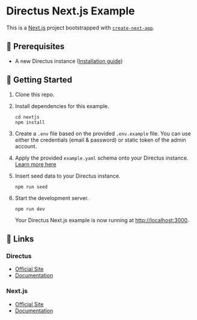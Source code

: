 # Directus Next.js Example

This is a [Next.js](https://nextjs.org/) project bootstrapped with [`create-next-app`](https://github.com/vercel/next.js/tree/canary/packages/create-next-app).

## 📌 Prerequisites

- A new Directus instance ([Installation guide](https://docs.directus.io/getting-started/installation/))

## 🚀 Getting Started

1. Clone this repo.

2. Install dependencies for this example.

   ```shell
   cd nextjs
   npm install
   ```

3. Create a `.env` file based on the provided `.env.example` file. You can use either the credentials (email & password) or static token of the admin account.

4. Apply the provided `example.yaml` schema onto your Directus instance. [Learn more here](https://docs.directus.io/reference/cli/#applying-a-snapshot)

5. Insert seed data to your Directus instance.

   ```shell
   npm run seed
   ```

6. Start the development server.

   ```shell
   npm run dev
   ```

   Your Directus Next.js example is now running at <http://localhost:3000>.

## 🔗 Links

### Directus

- [Official Site](https://directus.io/)
- [Documentation](https://docs.directus.io/)

### Next.js

- [Official Site](https://nextjs.org/)
- [Documentation](https://nextjs.org/docs)

